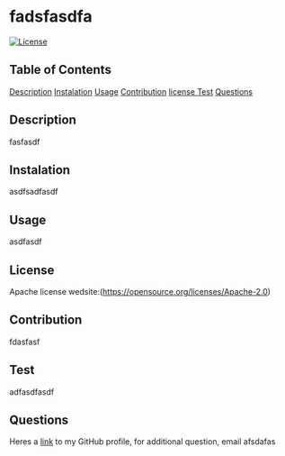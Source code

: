 # fadsfasdfa
  [![License](https://img.shields.io/badge/License-Apache_2.0-blue.svg)](https://opensource.org/licenses/Apache-2.0)
## Table of Contents
 [Description](#description)
 [Instalation](#instalation)
 [Usage](#usage)
 [Contribution](#contribution)
 [license ](#license)
 [Test](#test)
 [Questions](#questions)

## Description
fasfasdf

## Instalation
asdfsadfasdf 

## Usage
asdfasdf

## License 
Apache
license wedsite:(https://opensource.org/licenses/Apache-2.0)

## Contribution
fdasfasf

## Test
adfasdfasdf

## Questions
Heres a [link](https://www.github.com/fasdfasdf) to my GitHub profile,
for additional question, email afsdafas 

